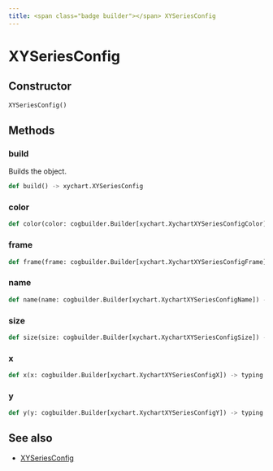```yaml
---
title: <span class="badge builder"></span> XYSeriesConfig
---
```

# <span class="badge builder"></span> XYSeriesConfig

## Constructor

```python
XYSeriesConfig()
```
## Methods

### <span class="badge object-method"></span> build

Builds the object.

```python
def build() -> xychart.XYSeriesConfig
```

### <span class="badge object-method"></span> color

```python
def color(color: cogbuilder.Builder[xychart.XychartXYSeriesConfigColor]) -> typing.Self
```

### <span class="badge object-method"></span> frame

```python
def frame(frame: cogbuilder.Builder[xychart.XychartXYSeriesConfigFrame]) -> typing.Self
```

### <span class="badge object-method"></span> name

```python
def name(name: cogbuilder.Builder[xychart.XychartXYSeriesConfigName]) -> typing.Self
```

### <span class="badge object-method"></span> size

```python
def size(size: cogbuilder.Builder[xychart.XychartXYSeriesConfigSize]) -> typing.Self
```

### <span class="badge object-method"></span> x

```python
def x(x: cogbuilder.Builder[xychart.XychartXYSeriesConfigX]) -> typing.Self
```

### <span class="badge object-method"></span> y

```python
def y(y: cogbuilder.Builder[xychart.XychartXYSeriesConfigY]) -> typing.Self
```

## See also

 * <span class="badge object-type-class"></span> [XYSeriesConfig](./object-XYSeriesConfig.md)
